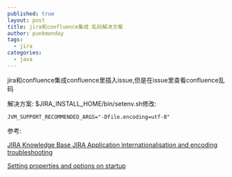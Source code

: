 ```yaml
---
published: true
layout: post
title: jira和confluence集成 乱码解决方案
author: punkmonday
tags:
  - jira
categories:
  - java
---
```

jira和confluence集成confluence里插入issue,但是在issue里查看confluence乱码

解决方案:
$JIRA_INSTALL_HOME/bin/setenv.sh修改:

```
JVM_SUPPORT_RECOMMENDED_ARGS="-Dfile.encoding=utf-8"
```

参考:

[JIRA Knowledge Base JIRA Application internationalisation and encoding troubleshooting](https://confluence.atlassian.com/jirakb/jira-application-internationalisation-and-encoding-troubleshooting-203394762.html)

[Setting properties and options on startup](https://confluence.atlassian.com/adminjiraserver070/setting-properties-and-options-on-startup-749383528.html)
